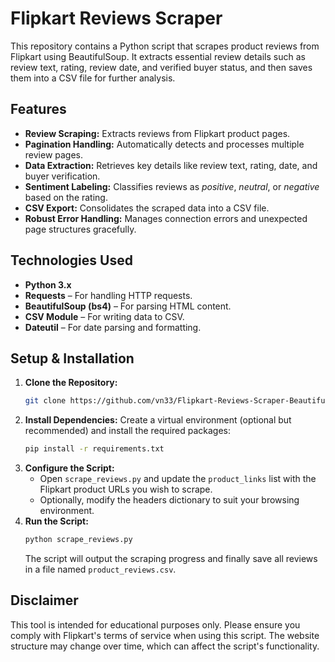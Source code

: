 # Flipkart Reviews Scraper

This repository contains a Python script that scrapes product reviews from Flipkart using BeautifulSoup. It extracts essential review details such as review text, rating, review date, and verified buyer status, and then saves them into a CSV file for further analysis.

## Features

- **Review Scraping:** Extracts reviews from Flipkart product pages.
- **Pagination Handling:** Automatically detects and processes multiple review pages.
- **Data Extraction:** Retrieves key details like review text, rating, date, and buyer verification.
- **Sentiment Labeling:** Classifies reviews as _positive_, _neutral_, or _negative_ based on the rating.
- **CSV Export:** Consolidates the scraped data into a CSV file.
- **Robust Error Handling:** Manages connection errors and unexpected page structures gracefully.

## Technologies Used

- **Python 3.x**
- **Requests** – For handling HTTP requests.
- **BeautifulSoup (bs4)** – For parsing HTML content.
- **CSV Module** – For writing data to CSV.
- **Dateutil** – For date parsing and formatting.

## Setup & Installation

1. **Clone the Repository:**
   ```bash
   git clone https://github.com/vn33/Flipkart-Reviews-Scraper-BeautifulSoup.git
   ```
2. **Install Dependencies:**
   Create a virtual environment (optional but recommended) and install the required packages:
   ```bash
   pip install -r requirements.txt
   ```
3. **Configure the Script:**
   - Open `scrape_reviews.py` and update the `product_links` list with the Flipkart product URLs you wish to scrape.
   - Optionally, modify the headers dictionary to suit your browsing environment.
4. **Run the Script:**
   ```bash
   python scrape_reviews.py
   ```
   The script will output the scraping progress and finally save all reviews in a file named `product_reviews.csv`.
## Disclaimer
This tool is intended for educational purposes only. Please ensure you comply with Flipkart's terms of service when using this script. The website structure may change over time, which can affect the script's functionality.
   
